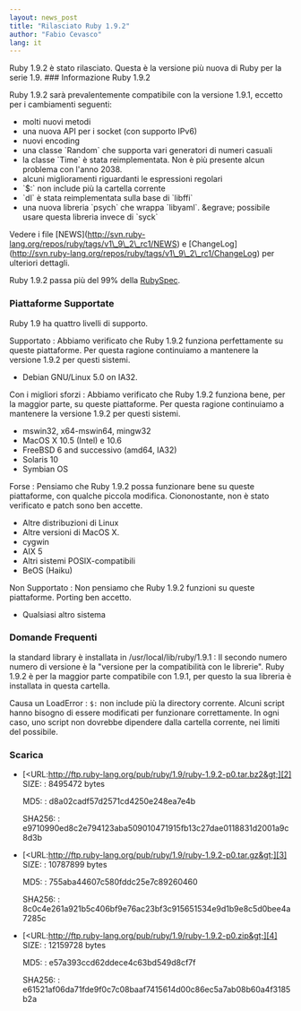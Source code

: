 ```yaml
---
layout: news_post
title: "Rilasciato Ruby 1.9.2"
author: "Fabio Cevasco"
lang: it
---
```


 Ruby 1.9.2 è stato rilasciato. Questa è la versione più nuova di Ruby per la serie 1.9. ### Informazione Ruby 1.9.2

Ruby 1.9.2 sarà prevalentemente compatibile con la versione 1.9.1,
eccetto per i cambiamenti seguenti:

* molti nuovi metodi
* una nuova API per i socket (con supporto IPv6)
* nuovi encoding
* una classe \`Random\` che supporta vari generatori di numeri casuali
* la classe \`Time\` è stata reimplementata. Non è più presente alcun
  problema con l\'anno 2038.
* alcuni miglioramenti riguardanti le espressioni regolari
* \`$:\` non include più la cartella corrente
* \`dl\` è stata reimplementata sulla base di \`libffi\`
* una nuova libreria \`psych\` che wrappa \`libyaml\`. &amp;egrave;
  possibile usare questa libreria invece di \`syck\`

Vedere i file
\[NEWS\](http://svn.ruby-lang.org/repos/ruby/tags/v1\_9\_2\_rc1/NEWS) e
\[ChangeLog\](http://svn.ruby-lang.org/repos/ruby/tags/v1\_9\_2\_rc1/ChangeLog)
per ulteriori dettagli.

Ruby 1.9.2 passa più del 99% della [RubySpec][1].

### Piattaforme Supportate

Ruby 1.9 ha quattro livelli di supporto.

Supportato
: Abbiamo verificato che Ruby 1.9.2 funziona perfettamente su queste
  piattaforme. Per questa ragione continuiamo a mantenere la versione
  1.9.2 per questi sistemi.
  * Debian GNU/Linux 5.0 on IA32.

Con i migliori sforzi
: Abbiamo verificato che Ruby 1.9.2 funziona bene, per la maggior parte,
  su queste piattaforme. Per questa ragione continuiamo a mantenere la
  versione 1.9.2 per questi sistemi.
  * mswin32, x64-mswin64, mingw32
  * MacOS X 10.5 (Intel) e 10.6
  * FreeBSD 6 and successivo (amd64, IA32)
  * Solaris 10
  * Symbian OS

Forse
: Pensiamo che Ruby 1.9.2 possa funzionare bene su queste piattaforme,
  con qualche piccola modifica. Ciononostante, non è stato verificato e
  patch sono ben accette.
  * Altre distribuzioni di Linux
  * Altre versioni di MacOS X.
  * cygwin
  * AIX 5
  * Altri sistemi POSIX-compatibili
  * BeOS (Haiku)

Non Supportato
: Non pensiamo che Ruby 1.9.2 funzioni su queste piattaforme. Porting
  ben accetto.
  * Qualsiasi altro sistema

### Domande Frequenti

la standard library è installata in /usr/local/lib/ruby/1.9.1
: Il secondo numero numero di versione è la \"versione per la
  compatibilità con le librerie\". Ruby 1.9.2 è per la maggior parte
  compatibile con 1.9.1, per questo la sua libreria è installata in
  questa cartella.

Causa un LoadError
: `$:` non include più la directory corrente. Alcuni script hanno
  bisogno di essere modificati per funzionare correttamente. In ogni
  caso, uno script non dovrebbe dipendere dalla cartella corrente, nei
  limiti del possibile.

### Scarica

* [&lt;URL:http://ftp.ruby-lang.org/pub/ruby/1.9/ruby-1.9.2-p0.tar.bz2&gt;][2]
  SIZE:
  : 8495472 bytes

  MD5:
  : d8a02cadf57d2571cd4250e248ea7e4b

  SHA256:
  : e9710990ed8c2e794123aba509010471915fb13c27dae0118831d2001a9c8d3b

* [&lt;URL:http://ftp.ruby-lang.org/pub/ruby/1.9/ruby-1.9.2-p0.tar.gz&gt;][3]
  SIZE:
  : 10787899 bytes

  MD5:
  : 755aba44607c580fddc25e7c89260460

  SHA256:
  : 8c0c4e261a921b5c406bf9e76ac23bf3c915651534e9d1b9e8c5d0bee4a7285c

* [&lt;URL:http://ftp.ruby-lang.org/pub/ruby/1.9/ruby-1.9.2-p0.zip&gt;][4]
  SIZE:
  : 12159728 bytes

  MD5:
  : e57a393ccd62ddece4c63bd549d8cf7f

  SHA256:
  : e61521af06da71fde9f0c7c08baaf7415614d00c86ec5a7ab08b60a4f3185b2a



[1]: http://www.rubyspec.org 
[2]: http://ftp.ruby-lang.org/pub/ruby/1.9/ruby-1.9.2-p0.tar.bz2 
[3]: http://ftp.ruby-lang.org/pub/ruby/1.9/ruby-1.9.2-p0.tar.gz 
[4]: http://ftp.ruby-lang.org/pub/ruby/1.9/ruby-1.9.2-p0.zip 
